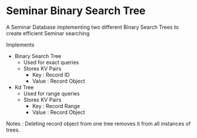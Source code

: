 # Seminar Binary Search Tree

A Seminar Database implementing two different Binary Search Trees to create efficient Seminar searching

Implements
- Binary Search Tree
  - Used for exact queries
  - Stores KV Pairs
    - Key : Record ID
    - Value : Record Object
- Kd Tree
  - Used for range queries
  - Stores KV Pairs
    - Key : Record Range
    - Value : Record Object

Notes : Deleting record object from one tree removes it from all instances of trees.
